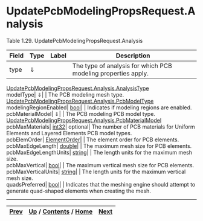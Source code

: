 
# UpdatePcbModelingPropsRequest.Analysis

Table 1.29. UpdatePcbModelingPropsRequest.Analysis

Field| Type| Label| Description  
---|---|---|---  
type| ⇓|  | The type of analysis for which PCB modeling properties apply.   
[UpdatePcbModelingPropsRequest.Analysis.AnalysisType](ch01s03s23.md
"UpdatePcbModelingPropsRequest.Analysis.AnalysisType")  
modelType| ⇓|  | The PCB modeling mesh type.   
[UpdatePcbModelingPropsRequest.Analysis.PcbModelType](ch01s03s25.md
"UpdatePcbModelingPropsRequest.Analysis.PcbModelType")  
modelingRegionEnabled| [bool](ch01s11.md "gRPC Scalar Value Types")|  | Indicates if modeling regions are enabled.   
pcbMaterialModel| ⇓|  | The PCB modeling PCB model type.   
[UpdatePcbModelingPropsRequest.Analysis.PcbMaterialModel](ch01s03s25.md
"UpdatePcbModelingPropsRequest.Analysis.PcbModelType")  
pcbMaxMaterials| [int32](ch01s11.md "gRPC Scalar Value Types")| optional|
The number of PCB materials for Uniform Elements and Layered Elements PCB
model types.  
pcbElemOrder| [ElementOrder](ch01s03s19.md "ElementOrder")|  | The element order for PCB elements.   
pcbMaxEdgeLength| [double](ch01s11.md "gRPC Scalar Value Types")|  | The maximum mesh size for PCB elements.   
pcbMaxEdgeLengthUnits| [string](ch01s11.md "gRPC Scalar Value Types")|  | The length units for the maximum mesh size.   
pcbMaxVertical| [bool](ch01s11.md "gRPC Scalar Value Types")|  | The maximum vertical mesh size for PCB elements.   
pcbMaxVerticalUnits| [string](ch01s11.md "gRPC Scalar Value Types")|  | The length units for the maximum vertical mesh size.   
quadsPreferred| [bool](ch01s11.md "gRPC Scalar Value Types")|  | Indicates that the meshing engine should attempt to generate quad-shaped elements when creating the mesh.   
  
  

* * *

[Prev](ch01s03s15.md) | [Up](ch01s03s15.md) / [Contents](index.md) / [Home](../../index.htm)|  [Next](ch01s03s15s03.md)  
---|---|---

